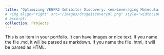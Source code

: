 ```yaml
---
title: "Optimizing VEGFR2 Inhibitor Discovery: <em>Leveraging Molecular Descriptors for Streamlined Drug Development</em>"
# <img align="right" src="/images/drugdiscoveryml.png" style="width:100px;height:100px" />
# excerpt:
collection: Projects
---
```


This is an item in your portfolio. It can have images or nice text. If you name the file .md, it will be parsed as markdown. If you name the file .html, it will be parsed as HTML.

